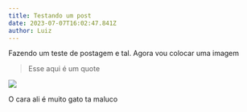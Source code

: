 ```yaml
---
title: Testando um post
date: 2023-07-07T16:02:47.841Z
author: Luiz
---
```

F﻿azendo um teste de postagem e tal. Agora vou colocar uma imagem



> E﻿sse aqui  é um quote



![](/assets/img_9990.jpg)



O﻿ cara ali  é muito gato ta maluco